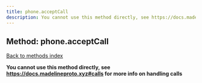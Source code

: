 ```yaml
---
title: phone.acceptCall
description: You cannot use this method directly, see https://docs.madelineproto.xyz#calls for more info on handling calls
---
```

## Method: phone.acceptCall  
[Back to methods index](index.md)


**You cannot use this method directly, see https://docs.madelineproto.xyz#calls for more info on handling calls**




